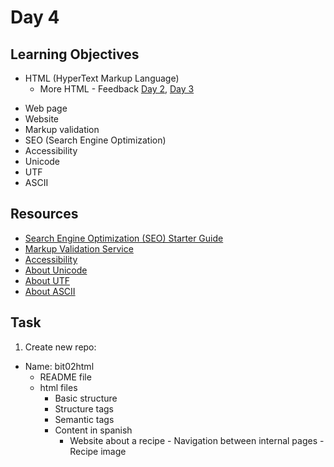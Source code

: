# Day 4
## Learning Objectives
* HTML (HyperText Markup Language)
	- More HTML - Feedback [Day 2](day2.md), [Day 3](day3.md)
- Web page
- Website
- Markup validation
- SEO (Search Engine Optimization)
- Accessibility
- Unicode
- UTF
- ASCII
## Resources
- [Search Engine Optimization (SEO) Starter Guide](https://developers.google.com/search/docs/fundamentals/seo-starter-guide)
- [Markup Validation Service](https://validator.w3.org/)
- [Accessibility](https://www.w3.org/standards/webdesign/accessibility)
- [About Unicode](https://unicode.org/faq/basic_q.html#1)
- [About UTF](https://unicode.org/faq/utf_bom.html)
- [About ASCII](https://www.asciitable.com/)
## Task
1. Create new repo:
  * Name: bit02html
    - README file
    * html files
      - Basic structure
      - Structure tags
      - Semantic tags
      * Content in spanish
        - Website about a recipe
				- Navigation between internal pages
				- Recipe image

